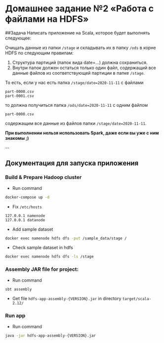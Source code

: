 # Домашнее задание №2 «Работа с файлами на HDFS»

##Задача
Написать приложение на Scala, которое будет выполнять следующее:

Очищать данные из папки `/stage` и складывать их в папку `/ods` в корне HDFS по следующим правилам:

1. Структура партиций (папок вида date=...) должна сохраниться.
2. Внутри папок должен остаться только один файл, содержащий все данные файлов из соответствующей партиции в папке `/stage`.

То есть, если у нас есть папка `/stage/date=2020-11-11` с файлами
``` text
part-0000.csv
part-0001.csv
```
то должна получиться папка `/ods/date=2020-11-11` с одним файлом
``` text
part-0000.csv
```
содержащим все данные из файлов папки `/stage/date=2020-11-11`.

**При выполнении нельзя использовать Spark, даже если вы уже с ним знакомы ;)**

--

## Документация для запуска приложения

### Build & Prepare Hadoop cluster
* Run command
```bash
docker-compose up -d
```
* Fix `/etc/hosts`
```text
127.0.0.1 namenode
127.0.0.1 datanode
```
* Add sample dataset
```bash
docker exec namenode hdfs dfs -put /sample_data/stage /
```
* Check sample dataset in hdfs
```bash
docker exec namenode hdfs dfs -ls /stage
```

### Assembly JAR file for project:
* Run command
```bash
sbt assembly
```
* Get file `hdfs-app-assembly-{VERSION}.jar` in directory `target/scala-2.12/`

### Run app
* Run command
```bash
java -jar hdfs-app-assembly-{VERSION}.jar
```